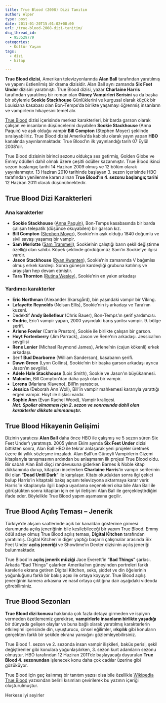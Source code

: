 ```yaml
---
title: True Blood (2008) Dizi Tanıtım
author: Alper
type: post
date: 2011-01-20T15:01:02+00:00
url: /true-blood-2008-dizi-tanitim/
dsq_thread_id:
  - 953529779
categories:
  - Kültür Yaşam
tags:
  - dizi
  - kitap

---
```

**True Blood dizisi**, Amerikan televizyonlarında **Alan Ball** tarafından yaratılmış ve yapımı üstlenilmiş bir drama dizisidir. Alan Ball aynı zamanda **Six Feet Under** dizisini yaratmıştı. True Blood dizisi, yazar **Charlaine Harris** tarafından yaratılmış bir roman olan **Güney Vampirleri Serisini** ya da başka bir söylemle **Sookie Stackhouse** Günlüklerini ve kurgusal olarak küçük bir Louisiana kasabası olan Bon-Temps&#8217;da birlikte yaşamayı öğrenmiş insanların ve vampirlerin hikayesini temel alır.

<a href="http://www.hbo.com/true-blood" target="_blank">True Blood</a> dizisi içerisinde merkez karakterleri, bir barda garson olarak çalışan ve insanların düşüncelerini duyabilen **Sookie Stackhouse** (Anna Paquin) ve aşık olduğu vampir **Bill Compton** (Stephen Moyer) şeklinde sıralayabiliriz. True Blood dizisi Amerika&#8217;da kablolu olarak yayın yapan **HBO** kanalında yayınlanmaktadır. True Blood&#8217;ın ilk yayınlandığı tarih 07 Eylül 2008&#8217;dir.

True Blood dizisinin birinci sezonu oldukça ses getirmiş, Golden Globe ve Emmy ödülleri dahil olmak üzere çeşitli ödüller kazanmıştır. True Blood ikinci sezon başlangıç tarihi 14 Haziran 2009 olmuş ve 12 bölüm olarak yayınlanmıştır. 13 Haziran 2010 tarihinde başlayan 3. sezon içerisinde HBO tarafından yenilenme kararı alınan **True Blood&#8217;ın 4. sezonu başlangıç tarihi** 12 Haziran 2011 olarak düşünülmektedir.

## True Blood Dizi Karakterleri

### Ana karakterler

* **Sookie Stackhouse** (<a href="http://www.imdb.com/name/nm0001593/" target="_blank">Anna Paquin</a>), Bon-Temps kasabasında bir barda çalışan telepatik (düşünce okuyabilen) bir garson kız.  
* **Bill Compton** (<a href="http://www.imdb.com/name/nm0610459/" target="_blank">Stephen Moyer</a>), Sookie&#8217;nin aşık olduğu 1840 doğumlu ve sivil savaşı yaşamış bir vampir.  
* **Sam Merlotte** (<a href="http://www.imdb.com/name/nm0870794/" target="_blank">Sam Trammell</a>), Sookie&#8217;nin çalıştığı barın şekil değiştirme özelliği olan sahibi. Köpek şeklinde gördüğümüz Sam&#8217;in Sookie&#8217;ye ilgisi vardır.  
* **Jason Stackhouse** (<a href="http://www.imdb.com/name/nm0477127/" target="_blank">Ryan Kwanten</a>), Sookie&#8217;nin zamanında V bağımlısı olmuş erkek kardeşi. Sonra güneşin kardeşliği grubuna katılmış ve arayışları hep devam etmiştir.  
* **Tara Thornton** (<a href="http://www.imdb.com/name/nm2179180/" target="_blank">Rutina Wesley</a>), Sookie&#8217;nin en yakın arkadaşı

### Yardımcı karakterler

* **Eric Northman** (Alexander Skarsgård), bin yaşındaki vampir bir Viking.  
* **Lafayette Reynolds** (Nelsan Ellis), Sookie&#8217;nin iş arkadaşı ve Tara&#8217;nın kuzeni.  
* Dedektif **Andy Bellefleur** (Chris Bauer), Bon-Temps&#8217;ın şerif yardımcısı.  
* **Godric**, Eric&#8217;i vampir yapan, 2000 yaşındaki barış yanlısı vampir. 9. bölge şerifi.  
* **Arlene Fowler** (Carrie Preston), Sookie ile birlikte çalışan bir garson.  
* **Hoyt Fortenberry** (Jim Parrack), Jason ve Rene&#8217;nin arkadaşı. Jessica&#8217;nın sevgilisi  
* **Rene Lenier** (Michael Raymond James), Arlene&#8217;nin (cajun kökenli) erkek arkadaşı.  
* Şerif **Bud Dearborne** (William Sanderson), kasabanın şerifi.  
* **Dawn Green** (Lynn Collins), Sookie&#8217;nin bir başka garson arkadaşı ayrıca Jason&#8217;ın sevgilisi.  
* **Adele Hale Stackhouse** (Lois Smith), Sookie ve Jason&#8217;ın büyükannesi.  
* **Malcolm**, Bill Compton&#8217;dan daha yaşlı olan bir vampir.  
* **Lorena** (Mariana Klaveno), Bill&#8217;in yaratıcısı.  
* **Jessica** (Deborah Ann Woll), Bill&#8217;in vampir mahkemesi kararıyla yarattığı ergen vampir. Hoyt ile ilişkisi vardır.  
* **Sophie Ann** (Evan Rachel Wood), Vampir kraliçesi.  
_**Not: Spoiler olmaması için 2. sezon ve sonrasında dahil olan karakterler dikkate alınmamıştır.**_ 

## True Blood Hikayenin Gelişimi

Dizinin yaratıcısı **Alan Ball** daha önce HBO ile çalışmış ve 5 sezon süren Six Feet Under&#8217;ı yaratmıştı. 2005 yılının Ekim ayında **Six Feet Under** dizisi bittikten sonra, Alan Ball HBO ile tekrar anlaşarak yeni projeler üretmek üzere iki yıllık sözleşme imzaladı. Alan Ball&#8217;un Güneyli Vampirlerin Gizemi kitaplarıyla tanışmasının ardından bu anlaşmanın ilk projesi True Blood oldu. Bir sabah Alan Ball dişçi randevusuna giderken Barnes & Noble kitap dükkanında durup, kitapları incelerken **Charlaine Harris**&#8216;in vampir serilerinin ilki olan &#8220;**Dead Until Dark**&#8221; ile karşılaşır. Kitabı okuduktan sonra ilgi çekici bulup Harris&#8217;in kitaptaki bakış açısını televizyona aktarmaya karar verir. Harris&#8217;in kitaplarıyla ilgili başka uyarlama seçenekleri olsa bile Alan Ball ile görüştükten sonra kitapları için en iyi iletişimi Alan Ball ile gerçekleştirdiğini ifade eder. Böylelikle True Blood yapım aşamasına geçilir.

## True Blood Açılış Teması &#8211; Jenerik

Türkiye&#8217;de akşam saatlerinde açık bir kanaldan gösterime girmesi durumunda açılış jeneriğinin bile kesilebileceği bir yapım True Blood. Emmy ödül adayı olmuş True Blood açılış teması, **Digital Kitchen** tarafından yaratılmış. Digital Kitchen&#8217;ın diğer yaptığı başarılı çalışmalar arasında Six Feet Under **açılış jeneriği** ve Showtime&#8217;ın Dexter dizisinin açılış jeneriği bulunmaktadır.

True Blood&#8217;ın **açılış jenerik müziği** Jace Everett&#8217;in &#8220;**Bad Things**&#8221; şarkısı. Arkada &#8220;Bad Things&#8221; çalarken Amerika&#8217;nın güneyinden portreleri farklı karelerle ekrana getiren Digital Kitchen, seks, şiddet ve din öğelerinin yoğunluğunu farklı bir bakış açısı ile ortaya koyuyor. True Blood açılış jeneriğinin kamera arkasına ve nasıl ortaya çıktığına dair aşağıdaki videoda görebilirsiniz.



## True Blood Sezonları

**True Blood dizi konusu** hakkında çok fazla detaya girmeden ve ispiyon vermeden özetlememiz gerekirse, **vampirlerle insanların birlikte yaşadığı** bir dünyada gelişen olaylar ve buna bağlı olarak yaratılmış karakterlerin etkileşimi içerisinde din, uyuşturucu, cinsel eğilimler, **ırkçılık** gibi konuların gerçekten farklı bir şekilde ekrana yansığını gözlemleyebilirsiniz.

True Blood 1. sezon ve 2. sezonda insan vampir ilişkileri, baküs perisi, şekil değiştirenler gibi konulara yoğunlaşılırken, 3. sezon kurt adamların sezonu olmuştur. HBO tarafından 12 Haziran 2011&#8217;de başlayacağı duyurulan **True Blood 4. sezonundan** işlenecek konu daha çok cadılar üzerine gibi gözüküyor.

True Blood için geç kalınmış bir tanıtım yazısı olsa bile özellikle <a href="http://en.wikipedia.org/wiki/True_Blood" target="_blank">Wikipedia True Blood</a> yazısından belirli kısımları çevirilerek bu yazının içeriği oluşturulmuştur.

Herkese iyi seyirler